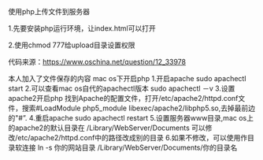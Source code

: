 使用php上传文件到服务器

1.先要安装php运行环境，让index.html可以打开

2.使用chmod 777给upload目录设置权限

代码来源：https://www.oschina.net/question/12_33978

本人加入了文件保存的内容
mac os下开启php
1.开启apache
sudo apachectl start
2.可以查看mac os自代的apachectl版本
sudo apachectl －v
3.设置apache2开启php
找到Apache的配置文件，打开/etc/apache2/httpd.conf文件，搜索#LoadModule php5_module libexec/apache2/libphp5.so,去掉最前边的"#”.
4.重启apache
sudo apachectl restart
5.设置服务器www目录,mac os上的apache2的默认目录在
/Library/WebServer/Documents
可以修改/etc/apache2/httpd.conf中的路径改成别的目录
6.如果不修改，可以使用作目录软连接
ln -s 你的网站目录 /Library/WebServer/Documents/你的目录名
